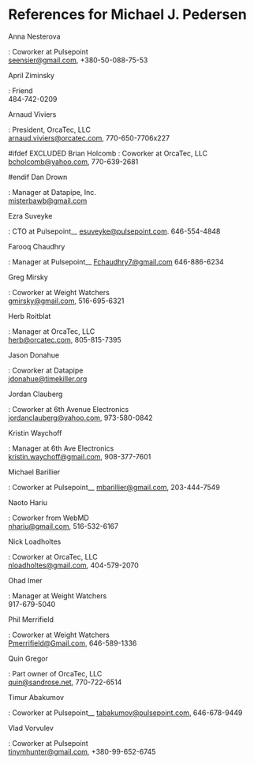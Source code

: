 # References for Michael J. Pedersen

Anna Nesterova

 : Coworker at Pulsepoint  
   seensier@gmail.com, +380-50-088-75-53

April Ziminsky

 : Friend  
   484-742-0209

Arnaud Viviers

 :  President, OrcaTec, LLC  
    arnaud.viviers@orcatec.com, 770-650-7706x227

#ifdef EXCLUDED
Brian Holcomb
 :  Coworker at OrcaTec, LLC  
    bcholcomb@yahoo.com, 770-639-2681

#endif
Dan Drown

 :  Manager at Datapipe, Inc.  
    misterbawb@gmail.com

Ezra Suveyke

 : CTO at Pulsepoint__
   esuveyke@pulsepoint.com. 646-554-4848

Farooq Chaudhry

 : Manager at Pulsepoint__
   Fchaudhry7@gmail.com 646-886-6234

Greg Mirsky

 :  Coworker at Weight Watchers  
    gmirsky@gmail.com, 516-695-6321

Herb Roitblat

 :  Manager at OrcaTec, LLC  
    herb@orcatec.com, 805-815-7395

Jason Donahue

 :  Coworker at Datapipe  
    jdonahue@timekiller.org

Jordan Clauberg

 :  Coworker at 6th Avenue Electronics  
    jordanclauberg@yahoo.com, 973-580-0842
    
Kristin Waychoff

 :  Manager at 6th Ave Electronics  
    kristin.waychoff@gmail.com, 908-377-7601

Michael Barillier

 : Coworker at Pulsepoint__
   mbarillier@gmail.com, 203-444-7549

Naoto Hariu

 : Coworker from WebMD  
   nhariu@gmail.com, 516-532-6167

Nick Loadholtes

 :  Coworker at OrcaTec, LLC  
    nloadholtes@gmail.com, 404-579-2070

Ohad Imer

 :  Manager at Weight Watchers  
    917-679-5040

Phil Merrifield

 :  Coworker at Weight Watchers  
    Pmerrifield@Gmail.com, 646-589-1336

Quin Gregor

 :  Part owner of OrcaTec, LLC  
    quin@sandrose.net, 770-722-6514

Timur Abakumov

 : Coworker at Pulsepoint__
   tabakumov@pulsepoint.com, 646-678-9449

Vlad Vorvulev

 : Coworker at Pulsepoint  
   tinymhunter@gmail.com, +380-99-652-6745

